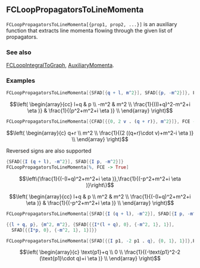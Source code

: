 ## FCLoopPropagatorsToLineMomenta

`FCLoopPropagatorsToLineMomenta[{prop1, prop2, ...}]` is an auxiliary function that extracts line momenta flowing through the given list of propagators.

### See also

[FCLoopIntegralToGraph](FCLoopIntegralToGraph), [AuxiliaryMomenta](AuxiliaryMomenta).

### Examples

```mathematica
FCLoopPropagatorsToLineMomenta[{SFAD[{q + l, m^2}], SFAD[{p, -m^2}]}, FCE -> True]
```

$$\left(
\begin{array}{cc}
 l+q & p \\
 -m^2 & m^2 \\
 \frac{1}{((l+q)^2-m^2+i \eta )} & \frac{1}{(p^2+m^2+i \eta )} \\
\end{array}
\right)$$

```mathematica
FCLoopPropagatorsToLineMomenta[{CFAD[{{0, 2 v . (q + r)}, m^2}]}, FCE -> True, AuxiliaryMomenta -> {v}]
```

$$\left(
\begin{array}{c}
 q+r \\
 m^2 \\
 \frac{1}{(2 ((q+r)\cdot v)+m^2-i \eta )} \\
\end{array}
\right)$$

Reversed signs are also supported

```mathematica
{SFAD[{I (q + l), -m^2}], SFAD[{I p, -m^2}]}
FCLoopPropagatorsToLineMomenta[%, FCE -> True]
```

$$\left\{\frac{1}{(-(l+q)^2+m^2+i \eta )},\frac{1}{(-p^2+m^2+i \eta )}\right\}$$

$$\left(
\begin{array}{cc}
 l+q & p \\
 m^2 & m^2 \\
 \frac{1}{(-(l+q)^2+m^2+i \eta )} & \frac{1}{(-p^2+m^2+i \eta )} \\
\end{array}
\right)$$

```mathematica
FCLoopPropagatorsToLineMomenta[{SFAD[{I (q + l), -m^2}], SFAD[{I p, -m^2}]}, FCE -> True] // InputForm
```

```mathematica
{{l + q, p}, {m^2, m^2}, {SFAD[{{I*(l + q), 0}, {-m^2, 1}, 1}], 
  SFAD[{{I*p, 0}, {-m^2, 1}, 1}]}}
```

```mathematica
FCLoopPropagatorsToLineMomenta[{SFAD[{{I p1, -2 p1 . q}, {0, 1}, 1}]},FCE -> True]
```

$$\left(
\begin{array}{c}
 \text{p1}+q \\
 0 \\
 \frac{1}{(-\text{p1}^2-2 (\text{p1}\cdot q)+i \eta )} \\
\end{array}
\right)$$